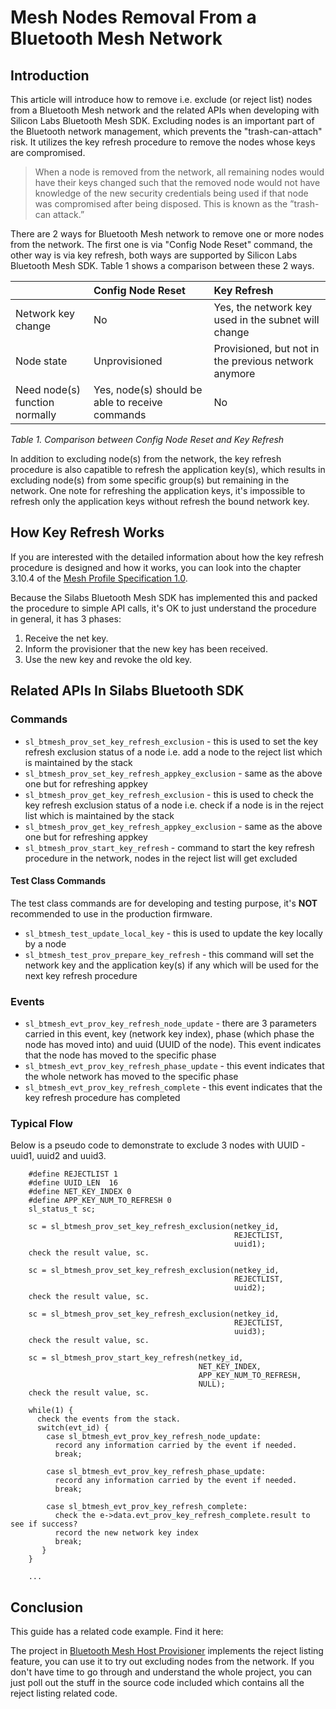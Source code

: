 <!-- Author: Juha Laaksonen -->

# Mesh Nodes Removal From a Bluetooth Mesh Network

## Introduction

This article will introduce how to remove i.e. exclude (or reject list) nodes from a Bluetooth Mesh network and the related APIs when developing with Silicon Labs Bluetooth Mesh SDK. Excluding nodes is an important part of the Bluetooth network management, which prevents the "trash-can-attach" risk. It utilizes the key refresh procedure to remove the nodes whose keys are compromised.

> When a node is removed from the network, all remaining nodes would have their keys changed such that the removed node would not have knowledge of the new security credentials being used if that node was compromised after being disposed. This is known as the ”trash-can attack.”

There are 2 ways for Bluetooth Mesh network to remove one or more nodes from the network. The first one is via "Config Node Reset" command, the other way is via key refresh, both ways are supported by Silicon Labs Bluetooth Mesh SDK. Table 1 shows a comparison between these 2 ways.

|                                | Config Node Reset                               | Key Refresh                                          |
| :----------------------------- | :---------------------------------------------- | :--------------------------------------------------- |
| Network key change             | No                                              | Yes, the network key used in the subnet will change  |
| Node state                     | Unprovisioned                                   | Provisioned, but not in the previous network anymore |
| Need node(s) function normally | Yes, node(s) should be able to receive commands | No                                                   |

*Table 1. Comparison between Config Node Reset and Key Refresh*

In addition to excluding node(s) from the network, the key refresh procedure is also capatible to refresh the application key(s), which results in excluding node(s) from some specific group(s) but remaining in the network. One note for refreshing the application keys, it's impossible to refresh only the application keys without refresh the bound network key.

## How Key Refresh Works

If you are interested with the detailed information about how the key refresh procedure is designed and how it works, you can look into the chapter 3.10.4 of the [Mesh Profile Specification 1.0](https://www.bluetooth.org/docman/handlers/downloaddoc.ashx?doc_id=429633).

Because the Silabs Bluetooth Mesh SDK has implemented this and packed the procedure to simple API calls, it's OK to just understand the procedure in general, it has 3 phases:

1. Receive the net key.
2. Inform the provisioner that the new key has been received.
3. Use the new key and revoke the old key.

## Related APIs In Silabs Bluetooth SDK

### Commands

- ```sl_btmesh_prov_set_key_refresh_exclusion``` - this is used to set the key refresh exclusion status of a node i.e. add a node to the reject list which is maintained by the stack
- ```sl_btmesh_prov_set_key_refresh_appkey_exclusion``` - same as the above one but for refreshing appkey
- ```sl_btmesh_prov_get_key_refresh_exclusion``` - this is used to check the key refresh exclusion status of a node i.e. check if a node is in the reject list which is maintained by the stack
- ```sl_btmesh_prov_get_key_refresh_appkey_exclusion``` - same as the above one but for refreshing appkey
- ```sl_btmesh_prov_start_key_refresh``` - command to start the key refresh procedure in the network, nodes in the reject list will get excluded

#### Test Class Commands

The test class commands are for developing and testing purpose, it's **NOT** recommended to use in the production firmware.

- ```sl_btmesh_test_update_local_key``` - this is used to update the key locally by a node
- ```sl_btmesh_test_prov_prepare_key_refresh``` - this command will set the network key and the application key(s) if any which will be used for the next key refresh procedure

### Events

- ```sl_btmesh_evt_prov_key_refresh_node_update``` - there are 3 parameters carried in this event, key (network key index), phase (which phase the node has moved into) and uuid (UUID of the node). This event indicates that the node has moved to the specific phase
- ```sl_btmesh_evt_prov_key_refresh_phase_update``` - this event indicates that the whole network has moved to the specific phase
- ```sl_btmesh_evt_prov_key_refresh_complete``` - this event indicates that the key refresh procedure has completed

### Typical Flow

Below is a pseudo code to demonstrate to exclude 3 nodes with UUID - uuid1, uuid2 and uuid3.

```pseudo-c
    #define REJECTLIST 1
    #define UUID_LEN  16
    #define NET_KEY_INDEX 0
    #define APP_KEY_NUM_TO_REFRESH 0
    sl_status_t sc;

    sc = sl_btmesh_prov_set_key_refresh_exclusion(netkey_id,
                                                  REJECTLIST,
                                                  uuid1);
    check the result value, sc.

    sc = sl_btmesh_prov_set_key_refresh_exclusion(netkey_id,
                                                  REJECTLIST,
                                                  uuid2);
    check the result value, sc.

    sc = sl_btmesh_prov_set_key_refresh_exclusion(netkey_id,
                                                  REJECTLIST,
                                                  uuid3);
    check the result value, sc.

    sc = sl_btmesh_prov_start_key_refresh(netkey_id,
                                          NET_KEY_INDEX,
                                          APP_KEY_NUM_TO_REFRESH,
                                          NULL);
    check the result value, sc.

    while(1) {
      check the events from the stack.
      switch(evt_id) {
        case sl_btmesh_evt_prov_key_refresh_node_update:
          record any information carried by the event if needed.
          break;

        case sl_btmesh_evt_prov_key_refresh_phase_update:
          record any information carried by the event if needed.
          break;

        case sl_btmesh_evt_prov_key_refresh_complete:
          check the e->data.evt_prov_key_refresh_complete.result to see if success?
          record the new network key index
          break;
       }
    }
    
    ...
```

## Conclusion

This guide has a related code example. Find it here:

The project in [Bluetooth Mesh Host Provisioner](https://github.com/SiliconLabs/bluetooth_mesh_stack_features/tree/btmesh_api_v2.x/provisioning/host_provisioner) implements the reject listing feature, you can use it to try out excluding nodes from the network. If you don't have time to go through and understand the whole project, you can just poll out the stuff in the source code included which contains all the reject listing related code.
